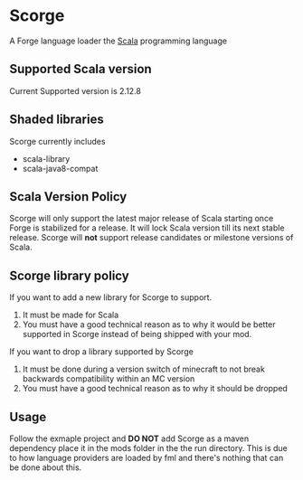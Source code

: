 # Scorge
A Forge language loader the [Scala](https://www.scala-lang.org/) programming language


## Supported Scala version
Current Supported version is 2.12.8

## Shaded libraries
Scorge currently includes
* scala-library
* scala-java8-compat

## Scala Version Policy
Scorge will only support the latest major release of Scala starting once Forge is stabilized for a release. It will lock Scala version till its next stable release. Scorge will __not__ support release candidates or milestone versions of Scala. 

## Scorge library policy


If you want to add a new library for Scorge to support.
1. It must be made for Scala
2. You must have a good technical reason as to why it would be better supported in Scorge instead of being shipped with your mod.

If you want to drop a library supported by Scorge
1. It must be done during a version switch of minecraft to not break backwards compatibility within an MC version
2. You must have a good technical reason as to why it should be dropped

## Usage

Follow the exmaple project and __DO NOT__ add Scorge as a maven dependency place it in the mods folder in the the run directory.
This is due to how language providers are loaded by fml and there's nothing that can be done about this.